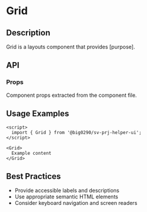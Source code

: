 # Grid

## Description

Grid is a layouts component that provides [purpose].

## API

### Props

Component props extracted from the component file.

## Usage Examples

```svelte
<script>
  import { Grid } from '@big0290/sv-prj-helper-ui';
</script>

<Grid>
  Example content
</Grid>
```

## Best Practices

- Provide accessible labels and descriptions
- Use appropriate semantic HTML elements
- Consider keyboard navigation and screen readers
